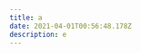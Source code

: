 ```yaml
---
title: a
date: 2021-04-01T00:56:48.178Z
description: e
---
```

<div id="vdofoccjz8Smi" style="height:auto;width:720px;max-width:100%;"></div>
<script>
(function(v,i,d,e,o){v[o]=v[o]||{}; v[o].add = v[o].add || function V(a){ (v[o].d=v[o].d||[]).push(a);};
if(!v[o].l) { v[o].l=1*new Date(); a=i.createElement(d); m=i.getElementsByTagName(d)[0];
a.async=1; a.src=e; m.parentNode.insertBefore(a,m);}
})(window,document,"script","https://player.vdocipher.com/playerAssets/1.x/vdo.js","vdo");
vdo.add({
  otp: "20160313versUSE323qqvL5VZvxSq8azfoccjz8SmiMdoxD1gK3RvTx1vhlEhf5n",
  playbackInfo: "eyJ2aWRlb0lkIjoiYjg2MTZlODdhYzNmNDYxNWFhNmI1MGRiZTRjZDkwYTUifQ==",
  theme: "9ae8bbe8dd964ddc9bdb932cca1cb59a",
  container: document.querySelector( "#vdofoccjz8Smi" ),
});
</script>